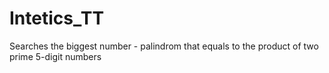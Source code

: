 # Intetics_TT
Searches the biggest number - palindrom that equals to the product of two prime 5-digit numbers  
